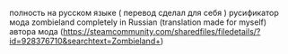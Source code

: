полность на русском языке ( перевод сделал для себя ) русификатор мода zombieland
completely in Russian (translation made for myself)
автора мода (https://steamcommunity.com/sharedfiles/filedetails/?id=928376710&searchtext=Zombieland+)
